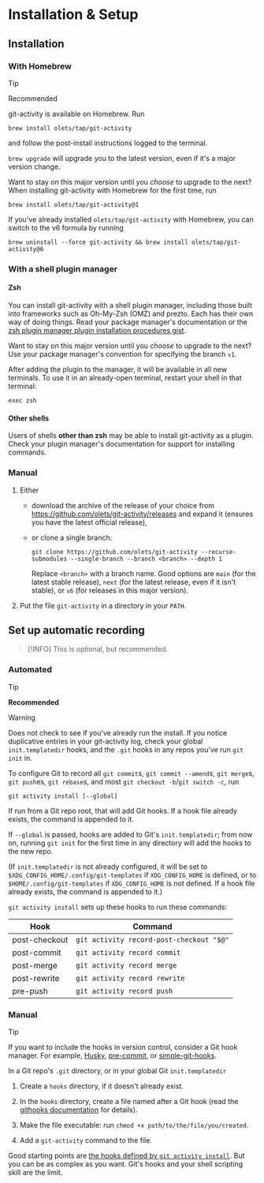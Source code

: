 # Installation & Setup

## Installation

### With Homebrew

> [!TIP]
> Recommended

git-activity is available on Homebrew. Run

```shell
brew install olets/tap/git-activity
```

and follow the post-install instructions logged to the terminal.

`brew upgrade` will upgrade you to the latest version, even if it's a major version change.

Want to stay on this major version until you _choose_ to upgrade to the next? When installing git-activity with Homebrew for the first time, run

```shell
brew install olets/tap/git-activity@1
```

If you've already installed `olets/tap/git-activity` with Homebrew, you can switch to the v6 formula by running

```shell
brew uninstall --force git-activity && brew install olets/tap/git-activity@6
```

### With a shell plugin manager

#### Zsh

You can install git-activity with a shell plugin manager, including those built into frameworks such as Oh-My-Zsh (OMZ) and prezto. Each has their own way of doing things. Read your package manager's documentation or the [zsh plugin manager plugin installation procedures gist](https://gist.github.com/olets/06009589d7887617e061481e22cf5a4a).

Want to stay on this major version until you _choose_ to upgrade to the next? Use your package manager's convention for specifying the branch `v1`.

After adding the plugin to the manager, it will be available in all new terminals. To use it in an already-open terminal, restart your shell in that terminal:

```shell
exec zsh
```

#### Other shells

Users of shells **other than zsh** may be able to install git-activity as a plugin. Check your plugin manager's documentation for support for installing commands.

### Manual

1. Either
    - download the archive of the release of your choice from <https://github.com/olets/git-activity/releases> and expand it (ensures you have the latest official release), 

    - or clone a single branch:

        ```shell
        git clone https://github.com/olets/git-activity --recurse-submodules --single-branch --branch <branch> --depth 1
        ```

        Replace `<branch>` with a branch name. Good options are `main` (for the latest stable release), `next` (for the latest release, even if it isn't stable), or `v6` (for releases in this major version).

1. Put the file `git-activity` in a directory in your `PATH`.

## Set up automatic recording

> [!INFO]
> This is optional, but recommended.

### Automated

> [!TIP]
> **Recommended**

> [!WARNING]  
> Does not check to see if you've already run the install. If you notice duplicative entries in your git-activity log, check your global `init.templatedir` hooks, and the `.git` hooks in any repos you've run `git init` in.

To configure Git to record all `git commit`s, `git commit --amend`s, `git merge`s, `git push`es, `git rebase`s, and most `git checkout -b`/`git switch -c`, run

```shell
git activity install [--global]
```

If run from a Git repo root, that will add Git hooks. If a hook file already exists, the command is appended to it.

If `--global` is passed, hooks are added to Git's `init.templatedir`; from now on, running `git init` for the first time in any directory will add the hooks to the new repo.

(If `init.templatedir` is not already configured, it will be set to `$XDG_CONFIG_HOME/.config/git-templates` if `XDG_CONFIG_HOME` is defined, or to `$HOME/.config/git-templates` if `XDG_CONFIG_HOME` is not defined. If a hook file already exists, the command is appended to it.)

`git activity install` sets up these hooks to run these commands:

Hook | Command
---|---
post-checkout | `git activity record-post-checkout "$@"`
post-commit | `git activity record commit`
post-merge | `git activity record merge`
post-rewrite | `git activity record rewrite`
pre-push | `git activity record push`

### Manual

> [!TIP]
> If you want to include the hooks in version control, consider a Git hook manager. For example, [Husky](https://typicode.github.io/husky/), [pre-commit](https://pre-commit.com/), or [simple-git-hooks](https://github.com/toplenboren/simple-git-hooks).

In a Git repo's `.git` directory, or in your global Git `init.templatedir`

1. Create a `hooks` directory, if it doesn't already exist.

1. In the `hooks` directory, create a file named after a Git hook (read the [githooks documentation](https://git-scm.com/docs/githooks) for details).

1. Make the file executable: run `chmod +x path/to/the/file/you/created`.

1. Add a `git-activity` command to the file.

Good starting points are [the hooks defined by `git activity install`](#automated). But you can be as complex as you want. Git's hooks and your shell scripting skill are the limit.
